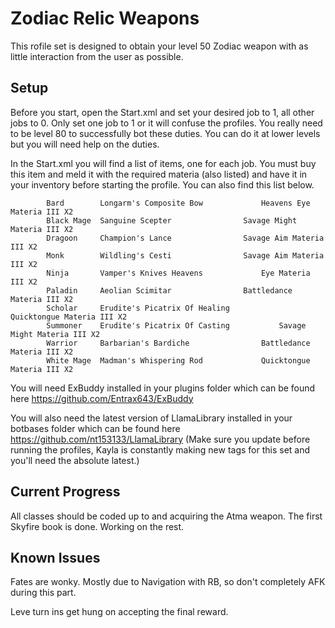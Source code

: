 # Zodiac Relic Weapons

This rofile set is designed to obtain your level 50 Zodiac weapon with as little interaction from the user as possible.

## Setup

Before you start, open the Start.xml and set your desired job to 1, all other jobs to 0. Only set one job to 1 or it will confuse the profiles. You really need to be level 80 to successfully bot these duties. You can do it at lower levels but you will need help on the duties.

In the Start.xml you will find a list of items, one for each job. You must buy this item and meld it with the required materia (also listed) and have it in your inventory before starting the profile. You can also find this list below.

			Bard		Longarm's Composite Bow				Heavens Eye Materia III X2
			Black Mage	Sanguine Scepter				Savage Might Materia III X2
			Dragoon		Champion's Lance				Savage Aim Materia III X2
			Monk		Wildling's Cesti				Savage Aim Materia III X2
			Ninja		Vamper's Knives	Heavens 			Eye Materia III X2
			Paladin		Aeolian Scimitar				Battledance Materia III X2
			Scholar		Erudite's Picatrix Of Healing			Quicktongue Materia III X2
			Summoner	Erudite's Picatrix Of Casting			Savage Might Materia III X2
			Warrior		Barbarian's Bardiche				Battledance Materia III X2
			White Mage	Madman's Whispering Rod				Quicktongue Materia III X2

You will need ExBuddy installed in your plugins folder which can be found here https://github.com/Entrax643/ExBuddy

You will also need the latest version of LlamaLibrary installed in your botbases folder which can be found here https://github.com/nt153133/LlamaLibrary
(Make sure you update before running the profiles, Kayla is constantly making new tags for this set and you'll need the absolute latest.)


## Current Progress

All classes should be coded up to and acquiring the Atma weapon. The first Skyfire book is done. Working on the rest.  

## Known Issues

Fates are wonky. Mostly due to Navigation with RB, so don't completely AFK during this part.

Leve turn ins get hung on accepting the final reward.

